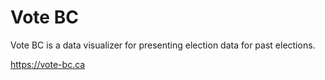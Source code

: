 # Vote BC

Vote BC is a data visualizer for presenting election data for past elections.

https://vote-bc.ca
